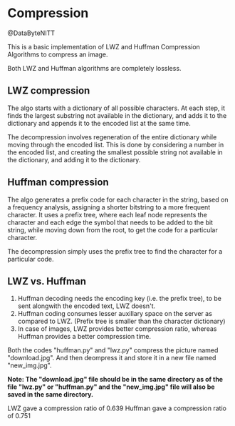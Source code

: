 # Compression
@DataByteNITT

This is a basic implementation of LWZ and Huffman Compression Algorithms to compress an image.

Both LWZ and Huffman algorithms are completely lossless.

## LWZ compression

The algo starts with a dictionary of all possible characters. At each step, it finds the largest substring not available in the dictionary, and adds it to the dictionary and appends it to the encoded list at the same time.

The decompression involves regeneration of the entire dictionary while moving through the encoded list. This is done by considering a number in the encoded list, and creating the smallest possible string not available in the dictionary, and adding it to the dictionary.

## Huffman compression

The algo generates a prefix code for each character in the string, based on a frequency analysis, assigning a shorter bitstring to a more frequent character. It uses a prefix tree, where each leaf node represents the character and each edge the symbol that needs to be added to the bit string, while moving down from the root, to get the code for a particular character.

The decompression simply uses the prefix tree to find the character for a particular code.

## LWZ vs. Huffman
1. Huffman decoding needs the encoding key (i.e. the prefix tree), to be sent alongwith the encoded text, LWZ doesn't.
2. Huffman coding consumes lesser auxillary space on the server as compared to LWZ. (Prefix tree is smaller than the character dictionary)
3. In case of images, LWZ provides better compression ratio, whereas Huffman provides a better compression time.

Both the codes "huffman.py" and "lwz.py" compress the picture named "download.jpg".
And then deompress it and store it in a new file named "new_img.jpg".

**Note: The "download.jpg" file should be in the same directory as of the file "lwz.py" or "huffman.py" and the "new_img.jpg" file will also be saved in the same directory.**

LWZ gave a compression ratio of 0.639
Huffman gave a compression ratio of 0.751
